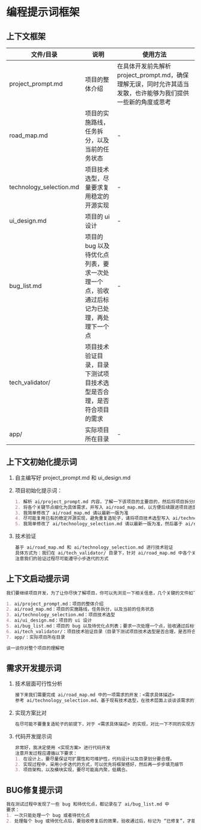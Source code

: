 # 编程提示词框架

## 上下文框架

| 文件/目录 | 说明 | 使用方法 |
|-----------|------|------|
| project_prompt.md | 项目的整体介绍 | 在具体开发前先解析 project_prompt.md，确保理解无误，同时允许其适当发散，也许能够为我们提供一些新的角度或思考 |
| road_map.md | 项目的实施路线，任务拆分，以及当前的任务状态 | - |
| technology_selection.md | 项目技术选型，尽量要求复用稳定的开源实现 | - |
| ui_design.md | 项目的 ui 设计 | - |
| bug_list.md | 项目的 bug 以及待优化点列表，要求一次处理一个点，验收通过后标记为已处理，再处理下一个点 | - |
| tech_validator/ | 项目技术验证目录，目录下测试项目技术选型是否合理，是否符合项目的需求 |  |
| app/ | 实际项目所在目录 | - |

## 上下文初始化提示词

1. 自主编写好 project_prompt.md 和 ui_design.md

2. 项目初始化提示词：

    ```md
    1. 解析 ai/project_prompt.md 内容，了解一下该项目的主要目的，然后将项目拆分成几个关键的节点，并给出划分理由
    2. 将各个关键节点细化为具体需求，并写入 ai/road_map.md，以方便后续跟进项目进度，样式不用太复杂，
    3. 我简单修改了 ai/road_map.md 请以最新一版为准
    4. 尽可能复用已有的稳定开源实现，避免重复造轮子，请将项目技术选型写入 ai/technology_selection.md
    5. 我简单修改了 ai/technology_selection.md 请以最新一版为准，然后基于 ai/road_map.md 和 ai/technology_selection.md 细化 ui 设计文档 ai/ui_design.md
    ```

3. 技术验证

    ```md
    基于 ai/road_map.md 和 ai/technology_selection.md 进行技术验证
    具体方式为：我们在 ai/tech_validator/ 目录下，针对 ai/road_map.md 中各个关键节点，创建独立的demo项目，对各个关键节点在技术层面测试可行性
    注意我们的验证过程尽可能遵守小步迭代的方式
    ```

## 上下文启动提示词

```md
我们要继续项目开发，为了让你尽快了解项目，你可以先浏览一下相关信息，几个关键的文件如下

1. ai/project_prompt.md：项目的整体介绍
2. ai/road_map.md：项目的实施路线，任务拆分，以及当前的任务状态
3. ai/technology_selection.md：项目技术选型
4. ai/ui_design.md：项目的 ui 设计
5. ai/bug_list.md：项目的 bug 以及待优化点列表；要求一次处理一个点，验收通过后标记为已处理，再处理下一个点
6. ai/tech_validator/：项目技术验证目录（目录下测试项目技术选型是否合理，是否符合项目的需求）
7. app/：实际项目所在目录

谈一谈你对整个项目的理解吧
```

## 需求开发提示词

1. 技术层面可行性分析

    ```md
    接下来我们需要完成 ai/road_map.md 中的一项需求的开发：<需求具体描述>
    参考 ai/technology_selection.md，基于现有技术选型，在技术层面上谈谈该需求的可行性
    ```

2. 实现方案比对

    ```md
    在尽可能不要重复造轮子的前提下，对于 <需求具体描述> 的实现，对比一下不同的实现方案，看看那种方案更符合项目的需求
    ```

3. 代码开发提示词

    ```md
    非常好，我决定使用 <实现方案> 进行代码开发
    注意开发过程应遵循以下要求：
    1. 在设计上，要尽量保证可扩展性和可维护性，代码设计以及目录划分要合理。
    2. 实现过程中，采用小步迭代的方式，可以优先将框架搭好，然后再一步步填充细节
    3. 项目架构，以及模块实现，要尽可能高内聚，低耦合。
    ```

## BUG修复提示词

```md
我在测试过程中发现了一些 bug 和待优化点，都记录在了 ai/bug_list.md 中
要求：
1. 一次只能处理一个 bug 或者待优化点
2. 处理每个 bug 或待优化点后，要验收修复后的效果，验收通过后，标记为 “已修复”，才能开始处理下一个
```